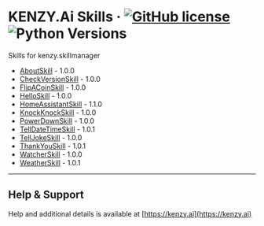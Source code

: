 # KENZY.Ai Skills &middot; [![GitHub license](https://img.shields.io/github/license/lnxusr1/kenzy-skills)](https://github.com/lnxusr1/kenzy-skills/blob/master/LICENSE) ![Python Versions](https://img.shields.io/pypi/pyversions/yt2mp3.svg)

Skills for kenzy.skillmanager

* [AboutSkill](https://docs.kenzy.ai/en/latest/kenzy.skills.AboutSkill/) - 1.0.0
* [CheckVersionSkill](https://docs.kenzy.ai/en/latest/kenzy.skills.CheckVersionSkill/) - 1.0.0
* [FlipACoinSkill](https://docs.kenzy.ai/en/latest/kenzy.skills.FlipACoinSkill/) - 1.0.0
* [HelloSkill](https://docs.kenzy.ai/en/latest/kenzy.skills.HelloSkill/) - 1.0.0
* [HomeAssistantSkill](https://docs.kenzy.ai/en/latest/kenzy.skills.HomeAssistantSkill/) - 1.1.0
* [KnockKnockSkill](https://docs.kenzy.ai/en/latest/kenzy.skills.KnockKnockSkill/) - 1.0.0
* [PowerDownSkill](https://docs.kenzy.ai/en/latest/kenzy.skills.PowerDownSkill/) - 1.0.0
* [TellDateTimeSkill](https://docs.kenzy.ai/en/latest/kenzy.skills.TellDateTimeSkill/) - 1.0.1
* [TellJokeSkill](https://docs.kenzy.ai/en/latest/kenzy.skills.TellJokeSkill/) - 1.0.0
* [ThankYouSkill](https://docs.kenzy.ai/en/latest/kenzy.skills.ThankYouSkill/) - 1.0.1
* [WatcherSkill](https://docs.kenzy.ai/en/latest/kenzy.skills.WatcherSkill/) - 1.0.0
* [WeatherSkill](https://docs.kenzy.ai/en/latest/kenzy.skills.WeatherSkill/) - 1.0.1

-----

## Help & Support

Help and additional details is available at [https://kenzy.ai](https://kenzy.ai)